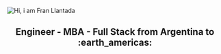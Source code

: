 ![Hi, i am Fran Llantada ](https://github.com/WanCirone/wancirone/blob/main/assets/hi.gif)

<h2 align="center">
Engineer - MBA - Full Stack from Argentina to :earth_americas:
</h2>


